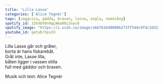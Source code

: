 ```yaml
--- 
title: 'Lilla Lasse'
categories: ['Alice Tegnér']
tags: [vaggvisa, gädda, braxen, lasse, segla, namnsång]
spotify_id: 32kXOV8n9qLWma0Oi3nyc6
spotify_image: "https://i.scdn.co/image/ab67616d0000b273ff5d4c9fdc3d31fe240426f6"
youtube_id: qatuErhps2U
---  
```


Lilla Lasse går och gråter,  
borta är hans fiskarebåt.  
Gråt inte, Lasse lilla,  
båten ligger i vassen stilla  
full med gäddor och braxen.


Musik och text: Alice Tegnér
